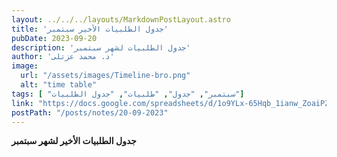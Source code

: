 ```yaml
---
layout: ../../../layouts/MarkdownPostLayout.astro
title: 'جدول الطلبيات الأخير سبتمبر'
pubDate: 2023-09-20
description: 'جدول الطلبيات لشهر سبتمبر'
author: 'د. محمد عزتلى'
image:
  url: "/assets/images/Timeline-bro.png"
  alt: "time table"
tags: [ "سبتمبر", "جدول", "طلبيات", "جدول الطلبيات"]
link: "https://docs.google.com/spreadsheets/d/1o9YLx-65Hqb_1ianw_ZoaiPZE7F-YZnn/edit?usp=sharing&ouid=118045078308367598703&rtpof=true&sd=true"
postPath: "/posts/notes/20-09-2023"
---
```



**جدول الطلبيات الأخير لشهر سبتمبر**